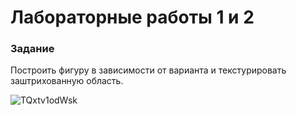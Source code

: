 # Лабораторные работы 1 и 2

### Задание 
Построить фигуру в зависимости от варианта и текстурировать заштрихованную область.

![TQxtv1odWsk](https://github.com/JuFnd/GraphLabs/assets/109366718/1f364169-b6d8-4141-a004-384d92871c4a)
